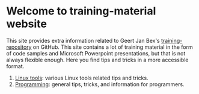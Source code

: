 # Welcome to training-material website

This site provides extra information related to Geert Jan Bex's
[training-repository](https://github.com/gjbex/training-material)
on GitHub. This site contains a lot of training material in the form
of code samples and Microsoft Powerpoint presentations, but that is not always
flexible enough. Here you find tips and tricks in a more accessible format.

  1. [Linux tools](LinuxTools/README.md): various Linux tools related tips
     and tricks.
  1. [Programming](Programming/README.md): general tips, tricks, and
     information for programmers.
